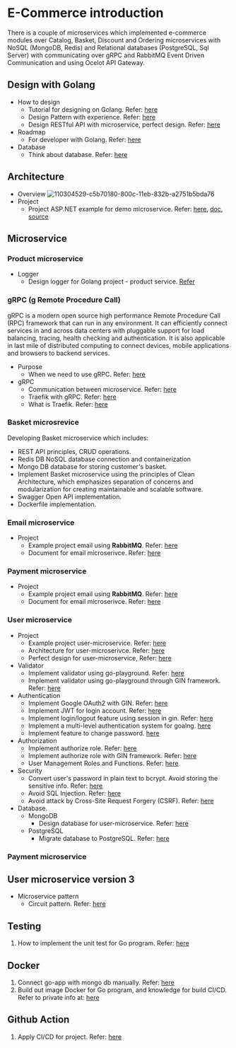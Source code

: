 # E-Commerce introduction
There is a couple of microservices which implemented e-commerce modules over Catalog, Basket, Discount and Ordering microservices with NoSQL (MongoDB, Redis) and Relational databases (PostgreSQL, Sql Server) with communicating over gRPC and RabbitMQ Event Driven Communication and using Ocelot API Gateway.

## Design with Golang
* How to design
    - Tutorial for designing on Golang. Refer: [here](https://github.com/techschool/simplebank)
    - Design Pattern with experience. Refer: [here](https://github.com/iluwatar/java-design-patterns)
    - Design RESTful API with microservice, perfect design. Refer: [here](https://github.com/restuwahyu13/gin-rest-api)
* Roadmap
    - For developer with Golang. Refer: [here](https://github.com/Alikhll/golang-developer-roadmap)
* Database
    - Think about database. Refer: [here](https://dev.to/fabric_commerce/building-a-hybrid-sql-nosql-e-commerce-data-model-3fc3)
## Architecture
* Overview
![110304529-c5b70180-800c-11eb-832b-a2751b5bda76](https://user-images.githubusercontent.com/50081052/188884348-e9c10440-77d8-4edc-a578-b0b158df43e0.png)
* Project
    - Project ASP.NET example for demo microservice. Refer: [here](https://mehmetozkaya.medium.com/aspnetrun-microservices-renewed-d08901b5e06f), [doc](https://medium.com/aspnetrun/microservices-architecture-on-net-3b4865eea03f), [source](https://github.com/aspnetrun/run-aspnetcore-microservices)

## Microservice
### Product microservice
* Logger
    - Design logger for Golang project - product service. [Refer](https://techmaster.vn/posts/36655/su-dung-uber-zap-thay-the-cho-logging-mac-dinh-cua-golang)

### gRPC (g Remote Procedure Call)
gRPC is a modern open source high performance Remote Procedure Call (RPC) framework that can run in any environment. It can efficiently connect services in and across data centers with pluggable support for load balancing, tracing, health checking and authentication. It is also applicable in last mile of distributed computing to connect devices, mobile applications and browsers to backend services.
* Purpose
    - When we need to use gRPC. Refer: [here](https://www.wallarm.com/what/the-concept-of-grpc)
* gRPC
    - Communication between microservice. Refer: [here](https://techdozo.dev/grpc-for-microservices-communication/)
    - Traefik with gRPC. Refer: [here](https://doc.traefik.io/traefik/user-guides/grpc/)
    - What is Traefik. Refer: [here](https://www.devopsschool.com/blog/what-is-traefik-how-to-learn-traefik/)

### Basket microsrevice
Developing Basket microservice which includes:
* REST API principles, CRUD operations.
* Redis DB NoSQL database connection and containerization
* Mongo DB database for storing customer's basket.
* Implement Basket microservice using the principles of Clean Architecture, which emphasizes separation of concerns and modularization for creating maintainable and scalable software.
* Swagger Open API implementation.
* Dockerfile implementation.
### Email microservice
* Project
    - Example project email using **RabbitMQ**. Refer: [here](https://github.com/savsgio/microservice-email)
    - Document for email microserivce. Refer: [here](https://www.cloudbees.com/blog/email-as-a-microservice)

### Payment microservice
* Project
    - Example project email using **RabbitMQ**. Refer: [here](https://github.com/savsgio/microservice-email)
    - Document for email microserivce. Refer: [here](https://www.cloudbees.com/blog/email-as-a-microservice)
### User microservice
* Project
    - Example project user-microservice. Refer: [here](https://github.com/raycad/go-microservices)
    - Architecture for user-microserivce. Refer: [here](https://github.com/huavanthong/microservice-golang/tree/master/reference/user-api#architecture)
    - Perfect design for user-microservice, Refer: [here](https://github.com/wpcodevo/golang-mongodb-api/tree/golang-mongodb-reset-password)
* Validator
    - Implement validator using go-playground. Refer: [here](https://github.com/go-playground/validator)
    - Implement validator using go-playground through GIN framework. Refer: [here](https://blog.logrocket.com/gin-binding-in-go-a-tutorial-with-examples/)
* Authentication
    - Implement Google OAuth2 with GIN. Refer: [here](https://skarlso.github.io/2016/06/12/google-signin-with-go/)
    - Implement JWT for login account. Refer: [here](https://tienbm90.medium.com/authentication-and-authorization-in-gin-application-with-jwt-and-casbin-a56bbbdec90b)
    - Implement login/logout feature using session in gin. Refer: [here](https://github.com/Depado/gin-auth-example)
    - Implement a multi-level authentication system for goalng. [here](https://mattermost.com/blog/how-to-build-an-authentication-microservice-in-golang-from-scratch/)
    - Implement feature to change password. [here](https://auth0.com/docs/authenticate/database-connections/password-change)
* Authorization
    - Implement authorize role. Refer: [here](https://www.zupzup.org/casbin-http-role-auth/)
    - Implement authorize role with GIN framework. Refer: [here](https://github.com/gin-contrib/authz)
    - User Management Roles and Functions. Refer: [here](https://www.ibm.com/docs/en/strategicsm/10.1.1?topic=roles-user-management-functions)
* Security
    - Convert user's password in plain text to bcrypt. Avoid storing the sensitive info. Refer: [here](https://github.com/huavanthong/microservice-golang/blob/f772dbdae9be30e4c772a8b455239b62f4cc1702/reference/user-api/security/bcrypt.go#L16)
    - Avoid SQL Injection. Refer: [here](https://github.com/huavanthong/microservice-golang/blob/f772dbdae9be30e4c772a8b455239b62f4cc1702/reference/user-api/security/bcrypt.go#L27)
    - Avoid attack by Cross-Site Request Forgery (CSRF). Refer: [here](https://github.com/huavanthong/microservice-golang/blob/f772dbdae9be30e4c772a8b455239b62f4cc1702/reference/user-api/controllers/googleuser.go#L169)
* Database.
    - MongoDB
        - Design database for user-microservice. Refer: [here](https://github.com/huavanthong/microservice-golang/tree/master/user-api#design-database-for-user-microservice)   
    - PostgreSQL
        - Migrate database to PostgreSQL. Refer: [here](https://dev.to/techschoolguru/how-to-write-run-database-migration-in-golang-5h6g)

### Payment microservice

## User microservice version 3

* Microservice pattern
    - Circuit pattern. Refer: [here](https://medium.com/nerd-for-tech/design-patterns-for-microservices-circuit-breaker-pattern-ba402a45aac2)


## Testing 
1. How to implement the unit test for Go program. Refer: [here](https://gobyexample.com/testing)

## Docker
1. Connect go-app with mongo db manually. Refer: [here](https://wahyu-ehs.medium.com/golang-and-mongodb-in-docker-cab7773c04ce)
2. Build out image Docker for Go program, and knowledge for build CI/CD. Refer to private info at: [here](https://www.meisternote.com/app/note/G1vMneveYIrP/build-image-docker-for-go)



## Github Action
1. Apply CI/CD for project. Refer: [here](https://docs.github.com/en/actions/quickstart)
